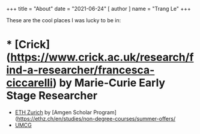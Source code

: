 +++
title = "About"
date = "2021-06-24"
[ author ]
  name = "Trang Le"
+++

These are the cool places I was lucky to be in:

# * [Crick] (https://www.crick.ac.uk/research/find-a-researcher/francesca-ciccarelli) by Marie-Curie Early Stage Researcher 
* [ETH Zurich](https://lbb.ethz.ch/the-group/alumni/le--trang.html) by [Amgen Scholar Program](https://ethz.ch/en/studies/non-degree-courses/summer-offers/
* [UMCG](https://www.rug.nl/research/genetics/staff/jingyuan-fu)
